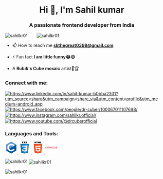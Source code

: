 



<h1 align="center">Hi 👋, I'm Sahil kumar</h1>
<h3 align="center">A passionate frontend developer from India</h3>


<img align="right" width="400" alt="sahilkr01" src="https://camo.githubusercontent.com/1b256a2f1b9f433ef807f42de0b3cc25c1ba9f78c10bc53df6d1bc841c983398/68747470733a2f2f6d656469612e74656e6f722e636f6d2f4e4f594633663832625f6741414141432f70726f6772616d6d65722e676966">

<p align="left"> <img src="https://komarev.com/ghpvc/?username=sahilkr01&label=Profile%20views&color=0e75b6&style=flat" alt="sahilkr01" /> </p>

- 📫 How to reach me **skthegreat0398@gmail.com**

- ⚡ Fun fact **I am little funny😂😊**

- A **Rubik's Cube mosaic** artist🎲🏆

<h3 align="left">Connect with me:</h3>
<p align="left">
<a href="https://linkedin.com/in/https://www.linkedin.com/in/sahil-kumar-b0bba2301?utm_source=share&utm_campaign=share_via&utm_content=profile&utm_medium=android_app" target="blank"><img align="center" src="https://raw.githubusercontent.com/rahuldkjain/github-profile-readme-generator/master/src/images/icons/Social/linked-in-alt.svg" alt="https://www.linkedin.com/in/sahil-kumar-b0bba2301?utm_source=share&utm_campaign=share_via&utm_content=profile&utm_medium=android_app" height="30" width="40" /></a>
<a href="https://fb.com/https://www.facebook.com/people/dr-cuber/100067011107698/" target="blank"><img align="center" src="https://raw.githubusercontent.com/rahuldkjain/github-profile-readme-generator/master/src/images/icons/Social/facebook.svg" alt="https://www.facebook.com/people/dr-cuber/100067011107698/" height="30" width="40" /></a>
<a href="https://instagram.com/https://www.instagram.com/sahilkr.official/" target="blank"><img align="center" src="https://raw.githubusercontent.com/rahuldkjain/github-profile-readme-generator/master/src/images/icons/Social/instagram.svg" alt="https://www.instagram.com/sahilkr.official/" height="30" width="40" /></a>
<a href="https://www.youtube.com/c/https://www.youtube.com/@drcuberofficial" target="blank"><img align="center" src="https://raw.githubusercontent.com/rahuldkjain/github-profile-readme-generator/master/src/images/icons/Social/youtube.svg" alt="https://www.youtube.com/@drcuberofficial" height="30" width="40" /></a>
</p>

<h3 align="left">Languages and Tools:</h3>
<p align="left"> <a href="https://www.cprogramming.com/" target="_blank" rel="noreferrer"> <img src="https://raw.githubusercontent.com/devicons/devicon/master/icons/c/c-original.svg" alt="c" width="40" height="40"/> </a> <a href="https://www.w3schools.com/css/" target="_blank" rel="noreferrer"> <img src="https://raw.githubusercontent.com/devicons/devicon/master/icons/css3/css3-original-wordmark.svg" alt="css3" width="40" height="40"/> </a> <a href="https://www.w3.org/html/" target="_blank" rel="noreferrer"> <img src="https://raw.githubusercontent.com/devicons/devicon/master/icons/html5/html5-original-wordmark.svg" alt="html5" width="40" height="40"/> </a> <a href="https://www.oracle.com/" target="_blank" rel="noreferrer"> <img src="https://raw.githubusercontent.com/devicons/devicon/master/icons/oracle/oracle-original.svg" alt="oracle" width="40" height="40"/> </a> </p>

<p><img align="left" src="https://github-readme-stats.vercel.app/api/top-langs?username=sahilkr01&show_icons=true&locale=en&layout=compact" alt="sahilkr01" /></p>

<p>&nbsp;<img align="center" src="https://github-readme-stats.vercel.app/api?username=sahilkr01&show_icons=true&locale=en" alt="sahilkr01" /></p>

<p><img align="center" src="https://github-readme-streak-stats.herokuapp.com/?user=sahilkr01&" alt="sahilkr01" /></p>
